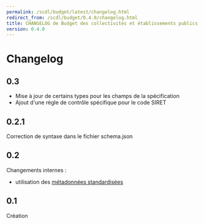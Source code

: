 ```yaml
---
permalink: /scdl/budget/latest/changelog.html
redirect_from: /scdl/budget/0.4.0/changelog.html
title: CHANGELOG de Budget des collectivités et établissements publics locaux
version: 0.4.0
---
```


# Changelog

## 0.3

- Mise à jour de certains types pour les champs de la spécification
- Ajout d'une règle de contrôle spécifique pour le code SIRET

## 0.2.1

Correction de syntaxe dans le fichier schema.json

## 0.2

Changements internes :
- utilisation des [métadonnées standardisées](https://github.com/frictionlessdata/specs/blob/master/specs/patterns.md#table-schema-metadata-properties)

## 0.1

Création